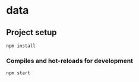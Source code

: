 # data

## Project setup
```
npm install
```

### Compiles and hot-reloads for development
```
npm start
```
